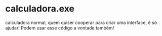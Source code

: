 # calculadora.exe
calculadora normal, quem quiser cooperar para criar uma interface, é só ajudar! Podem usar esse código a vontade também!
